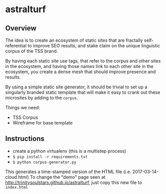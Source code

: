 # astralturf

## Overview

The idea is to create an ecosystem of static sites that are fractally
self-referential to improve SEO results, and stake claim on the unique
linguistic corpus of the TSS brand.

By having each static site use <code><meta></code> tags, that refer to the
corpus and other sites in the ecosystem, and having those names link to each
other site in the ecosystem, you create a dense mesh that should improve
presence and results.

By using a simple static site generator, it should be trivial to set up a
singularly branded static template that will make it easy to crank out these
microsites by adding to the <code>corpus</code>.


Things we need:

- TSS Corpus
- Wireframe for base template


## Instructions

- create a python virtualenv (this is a multistep process)
- <code>$ pip install -r requirements.txt</code>
- <code>$ python corpus-generator.py</code>

This generates a time-stamped version of the HTML file (i.e. 2017-03-14-cloud.html)
To change the "demo" page seen at http://trinitysoulstars.github.io/astralturf, just copy this new file to <code>index.html</code>
